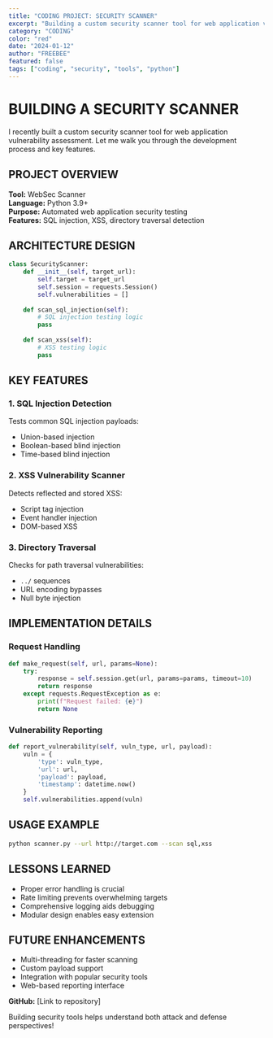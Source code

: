 ```yaml
---
title: "CODING PROJECT: SECURITY SCANNER"
excerpt: "Building a custom security scanner tool for web application vulnerability assessment."
category: "CODING"
color: "red"
date: "2024-01-12"
author: "FREEBEE"
featured: false
tags: ["coding", "security", "tools", "python"]
---
```


# BUILDING A SECURITY SCANNER

I recently built a custom security scanner tool for web application vulnerability assessment. Let me walk you through the development process and key features.

## PROJECT OVERVIEW

**Tool:** WebSec Scanner  
**Language:** Python 3.9+  
**Purpose:** Automated web application security testing  
**Features:** SQL injection, XSS, directory traversal detection

## ARCHITECTURE DESIGN

```python
class SecurityScanner:
    def __init__(self, target_url):
        self.target = target_url
        self.session = requests.Session()
        self.vulnerabilities = []
    
    def scan_sql_injection(self):
        # SQL injection testing logic
        pass
    
    def scan_xss(self):
        # XSS testing logic
        pass
```

## KEY FEATURES

### 1. SQL Injection Detection

Tests common SQL injection payloads:
- Union-based injection
- Boolean-based blind injection
- Time-based blind injection

### 2. XSS Vulnerability Scanner

Detects reflected and stored XSS:
- Script tag injection
- Event handler injection
- DOM-based XSS

### 3. Directory Traversal

Checks for path traversal vulnerabilities:
- `../` sequences
- URL encoding bypasses
- Null byte injection

## IMPLEMENTATION DETAILS

### Request Handling

```python
def make_request(self, url, params=None):
    try:
        response = self.session.get(url, params=params, timeout=10)
        return response
    except requests.RequestException as e:
        print(f"Request failed: {e}")
        return None
```

### Vulnerability Reporting

```python
def report_vulnerability(self, vuln_type, url, payload):
    vuln = {
        'type': vuln_type,
        'url': url,
        'payload': payload,
        'timestamp': datetime.now()
    }
    self.vulnerabilities.append(vuln)
```

## USAGE EXAMPLE

```bash
python scanner.py --url http://target.com --scan sql,xss
```

## LESSONS LEARNED

- Proper error handling is crucial
- Rate limiting prevents overwhelming targets
- Comprehensive logging aids debugging
- Modular design enables easy extension

## FUTURE ENHANCEMENTS

- Multi-threading for faster scanning
- Custom payload support
- Integration with popular security tools
- Web-based reporting interface

**GitHub:** [Link to repository]

Building security tools helps understand both attack and defense perspectives!
